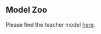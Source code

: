 ## Model Zoo
Please find the teacher model [here](./models/teacher_models/l_s50_still_dfp_flip_ep8_4_gpus_bs_8/best_ckpt.pth).



